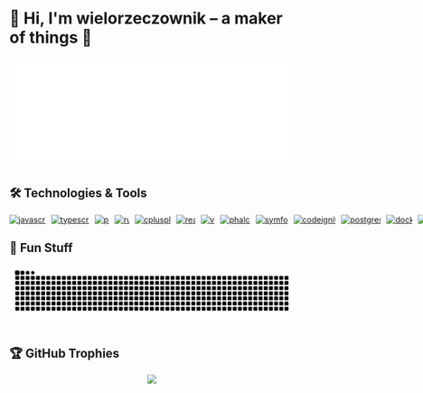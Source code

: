 # 👋 Hi, I'm **wielorzeczownik** – a maker of things 🔧

<div align="center">
  <img src="https://raw.githubusercontent.com/wielorzeczownik/wielorzeczownik/refs/heads/main/github-metrics.svg" alt="metrics" />
</div>

## 🛠️ Technologies & Tools

<div align="left" style="display:flex;gap:10px;align-items:center;flex-wrap:nowrap;white-space:nowrap;">
  <a href="https://developer.mozilla.org/en-US/docs/Web/JavaScript" target="_blank"><img src="https://cdn.jsdelivr.net/gh/devicons/devicon/icons/javascript/javascript-original.svg" width="30" height="30" alt="javascript" /></a>
  <a href="https://www.typescriptlang.org/" target="_blank"><img src="https://cdn.jsdelivr.net/gh/devicons/devicon/icons/typescript/typescript-original.svg" width="30" height="30" alt="typescript" /></a>
  <a href="https://www.php.net/" target="_blank"><img src="https://cdn.jsdelivr.net/gh/devicons/devicon/icons/php/php-original.svg" width="30" height="30" alt="php" /></a>
  <a href="https://www.rust-lang.org/" target="_blank"><img src="https://cdn.jsdelivr.net/gh/devicons/devicon/icons/rust/rust-original.svg" width="30" height="30" alt="rust" /></a>
  <a href="https://isocpp.org/" target="_blank"><img src="https://cdn.jsdelivr.net/gh/devicons/devicon/icons/cplusplus/cplusplus-original.svg" width="30" height="30" alt="cplusplus" /></a>
  <a href="https://react.dev/" target="_blank"><img src="https://cdn.jsdelivr.net/gh/devicons/devicon/icons/react/react-original.svg" width="30" height="30" alt="react" /></a>
  <a href="https://vuejs.org/" target="_blank"><img src="https://cdn.jsdelivr.net/gh/devicons/devicon/icons/vuejs/vuejs-original.svg" width="30" height="30" alt="vue" /></a>
  <a href="https://phalcon.io/" target="_blank"><img src="https://cdn.jsdelivr.net/gh/devicons/devicon/icons/phalcon/phalcon-original.svg" width="30" height="30" alt="phalcon" /></a>
  <a href="https://symfony.com/" target="_blank"><img src="https://cdn.jsdelivr.net/gh/devicons/devicon/icons/symfony/symfony-original.svg" width="30" height="30" alt="symfony" /></a>
  <a href="https://codeigniter.com/" target="_blank"><img src="https://cdn.jsdelivr.net/gh/devicons/devicon/icons/codeigniter/codeigniter-plain.svg" width="30" height="30" alt="codeigniter" /></a>
  <a href="https://www.postgresql.org/" target="_blank"><img src="https://cdn.jsdelivr.net/gh/devicons/devicon/icons/postgresql/postgresql-original.svg" width="30" height="30" alt="postgresql" /></a>
  <a href="https://www.docker.com/" target="_blank"><img src="https://cdn.jsdelivr.net/gh/devicons/devicon/icons/docker/docker-original.svg" width="30" height="30" alt="docker" /></a>
  <a href="https://www.raspberrypi.com/" target="_blank"><img src="https://cdn.jsdelivr.net/gh/devicons/devicon/icons/raspberrypi/raspberrypi-original.svg" width="30" height="30" alt="raspberrypi" /></a>
  <a href="https://www.latex-project.org/" target="_blank"><img src="https://cdn.jsdelivr.net/gh/devicons/devicon/icons/latex/latex-original.svg" width="30" height="30" alt="latex" /></a>
  <a href="https://www.gnu.org/software/bash/" target="_blank"><img src="https://cdn.jsdelivr.net/gh/devicons/devicon/icons/bash/bash-original.svg" width="30" height="30" alt="bash" /></a>
  <a href="https://sass-lang.com/" target="_blank"><img src="https://cdn.jsdelivr.net/gh/devicons/devicon/icons/sass/sass-original.svg" width="30" height="30" alt="sass" /></a>
  <a href="https://getbootstrap.com/" target="_blank"><img src="https://cdn.jsdelivr.net/gh/devicons/devicon/icons/bootstrap/bootstrap-original.svg" width="30" height="30" alt="bootstrap" /></a>
  <a href="https://tailwindcss.com/" target="_blank"><img src="https://cdn.jsdelivr.net/gh/devicons/devicon/icons/tailwindcss/tailwindcss-original.svg" width="30" height="30" alt="tailwind" /></a>
</div>

## 🐍 Fun Stuff

<p align="center">
  <picture align="center">
    <source media="(prefers-color-scheme: dark)" srcset="https://raw.githubusercontent.com/wielorzeczownik/wielorzeczownik/output-snk/snake-dark.svg">
    <source media="(prefers-color-scheme: light)" srcset="https://raw.githubusercontent.com/wielorzeczownik/wielorzeczownik/output-snk/snake.svg">
    <img src="https://raw.githubusercontent.com/wielorzeczownik/wielorzeczownik/output-snk/snake-dark.svg" alt="Snake animation" />
  </picture>
</p>

## 🏆 GitHub Trophies

<p align="center">
  <picture>
    <source media="(prefers-color-scheme: dark)" srcset="https://github-profile-trophy.vercel.app?username=wielorzeczownik&theme=dracula&no-bg=true&no-frame=true&margin-w=8&margin-h=8">
    <source media="(prefers-color-scheme: light)" srcset="https://github-profile-trophy.vercel.app?username=wielorzeczownik&theme=light&no-bg=true&no-frame=true&margin-w=8&margin-h=8">
    <img src="https://github-profile-trophy.vercel.app?username=wielorzeczownik&theme=dracula&no-bg=true&no-frame=true&margin-w=8&margin-h=8" />
  </picture>
</p>
